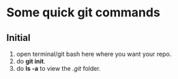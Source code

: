 # Some quick git commands
## Initial
1. open terminal/git bash here where you want your repo.
2. do **git init**.
3. do **ls -a** to view the _.git_ folder.
